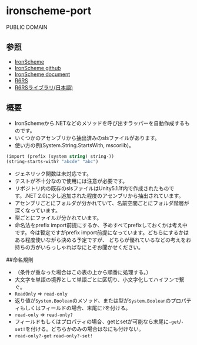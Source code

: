 # ironscheme-port

PUBLIC DOMAIN

## 参照
- [IronScheme](https://ironscheme.codeplex.com/)
- [IronScheme github](https://github.com/leppie/IronScheme)
- [IronScheme document](https://ironscheme.codeplex.com/documentation)
- [R6RS](http://www.r6rs.org/)
- [R6RSライブラリ(日本語)](http://practical-scheme.net/wiliki/wiliki.cgi?R6RS%3A%E6%A8%99%E6%BA%96%E3%83%A9%E3%82%A4%E3%83%96%E3%83%A9%E3%83%AA)


## 概要
- IronSchemeから.NETなどのメソッドを呼び出すラッパーを自動作成するものです。
- いくつかのアセンブリから抽出済みのslsファイルがあります。
- 使い方の例(System.String.StartsWith, mscorlib)。
```scheme
(import (prefix (system string) string-))
(string-starts-with? "abcde" "abc")
```
- ジェネリック関数は未対応です。
- テストが不十分なので使用には注意が必要です。
- リポジトリ内の既存のslsファイルはUnity5.1.1f内で作成されたものです。.NET 2.0に少し追加された程度のアセンブリから抽出されています。
- アセンブリごとにフォルダが分かれていて、名前空間ごとにフォルダ階層が深くなっています。
- 型ごとにファイルが分かれています。
- 命名法をprefix import前提にするか、予めすべてprefixしておくかは考え中です。今は暫定ですがprefix import前提になっています。どちらにするかはある程度使いながら決める予定ですが、
どちらが優れているなどの考えをお持ちの方がいらっしゃればなにとぞお聞かせください。

##命名規則
- （条件が重なった場合はこの表の上から順番に処理する。）
- 大文字を単語の境界として単語ごとに区切り、小文字化してハイフンで繋ぐ。
- `ReadOnly` => `read-only`
- 返り値が`System.Boolean`のメソッド、または型が`System.Boolean`のプロパティもしくはフィールドの場合、末尾に`?`を付ける。
- `read-only` => `read-only?`
- フィールドもしくはプロパティの場合、getとsetが可能なら末尾に`-get`/`-set!`を付ける。どちらかのみの場合はなにも付けない。
- `read-only?-get` `read-only?-set!`
